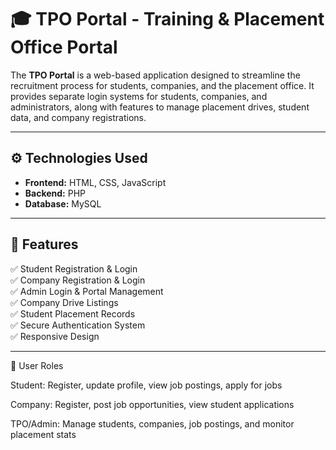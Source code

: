 # 🎓 TPO Portal - Training & Placement Office Portal

The **TPO Portal** is a web-based application designed to streamline the recruitment process for students, companies, and the placement office. It provides separate login systems for students, companies, and administrators, along with features to manage placement drives, student data, and company registrations.

---

## ⚙️ Technologies Used

- **Frontend:** HTML, CSS, JavaScript
- **Backend:** PHP
- **Database:** MySQL

---

## 🚀 Features

✅ Student Registration & Login  
✅ Company Registration & Login  
✅ Admin Login & Portal Management  
✅ Company Drive Listings  
✅ Student Placement Records  
✅ Secure Authentication System  
✅ Responsive Design  

---

👥 User Roles

Student: Register, update profile, view job postings, apply for jobs

Company: Register, post job opportunities, view student applications

TPO/Admin: Manage students, companies, job postings, and monitor placement stats
